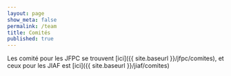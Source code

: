 ```yaml
---
layout: page
show_meta: false
permalink: /team
title: Comités
published: true
---
```


Les comité pour les JFPC se trouvent [ici]({{ site.baseurl }}/jfpc/comites), et ceux pour les JIAF est [ici]({{ site.baseurl }}/jiaf/comites)
